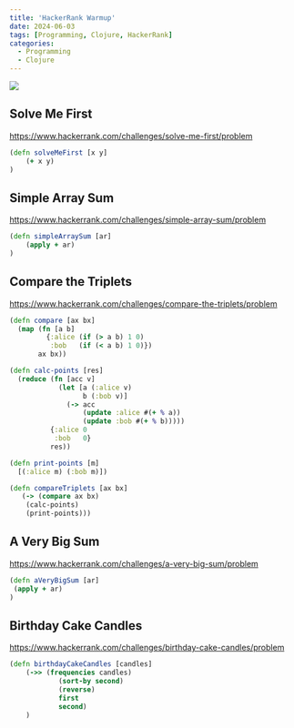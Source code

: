 ```yaml
---
title: 'HackerRank Warmup'
date: 2024-06-03
tags: [Programming, Clojure, HackerRank]
categories:
  - Programming
  - Clojure
---
```


![](https://i.imgur.com/AOqggTJ.png)

## Solve Me First

https://www.hackerrank.com/challenges/solve-me-first/problem

```clojure
(defn solveMeFirst [x y]
    (+ x y)
)
```

## Simple Array Sum

https://www.hackerrank.com/challenges/simple-array-sum/problem

```clojure
(defn simpleArraySum [ar]
    (apply + ar)
)
```

## Compare the Triplets

https://www.hackerrank.com/challenges/compare-the-triplets/problem

```clojure
(defn compare [ax bx]
  (map (fn [a b]
         {:alice (if (> a b) 1 0)
          :bob   (if (< a b) 1 0)})
       ax bx))

(defn calc-points [res]
  (reduce (fn [acc v]
            (let [a (:alice v)
                  b (:bob v)]
              (-> acc
                  (update :alice #(+ % a))
                  (update :bob #(+ % b)))))
          {:alice 0
           :bob   0}
          res))

(defn print-points [m]
  [(:alice m) (:bob m)])

(defn compareTriplets [ax bx]
   (-> (compare ax bx)
    (calc-points)
    (print-points)))
```

## A Very Big Sum

https://www.hackerrank.com/challenges/a-very-big-sum/problem

```clojure
(defn aVeryBigSum [ar]
 (apply + ar)
)
```

## Birthday Cake Candles

https://www.hackerrank.com/challenges/birthday-cake-candles/problem

```clojure
(defn birthdayCakeCandles [candles]
	(->> (frequencies candles)
			(sort-by second)
			(reverse)
			first
			second)
	)
```
